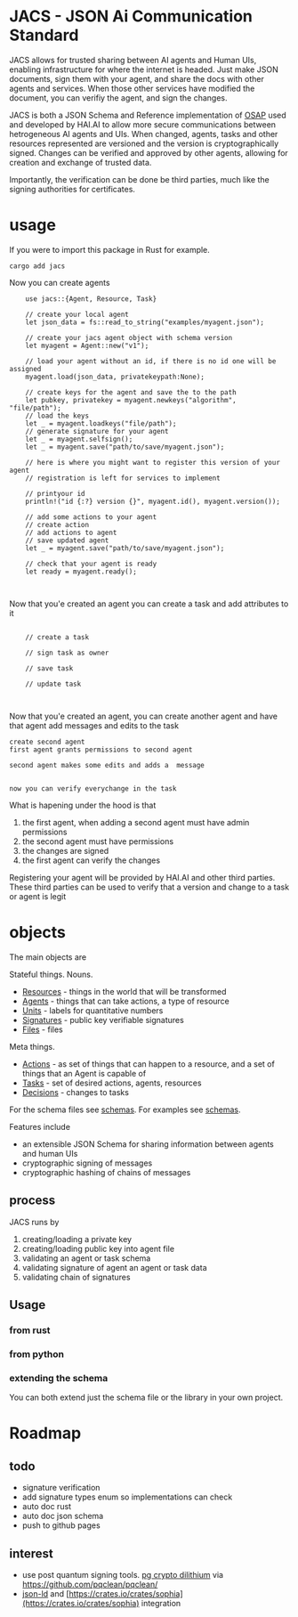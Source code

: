 # JACS - JSON Ai Communication Standard

JACS allows for trusted sharing between AI agents and Human UIs, enabling infrastructure for where the internet is headed.
Just make JSON documents, sign them with your agent, and share the docs with other agents and services.
When those other services have modified the document, you can verifiy the agent, and sign the changes.

JACS is both a JSON Schema and Reference implementation of [OSAP](https://github.com/HumanAssistedIntelligence/OSAP) used and developed by HAI.AI to allow more secure communications between hetrogeneous AI agents and UIs. When changed, agents, tasks and other resources represented are versioned and the version is cryptographically signed. Changes can be verified and approved by other agents, allowing for  creation and exchange of trusted data.

Importantly, the verification can be done be third parties, much like the signing authorities for certificates.

# usage

If you were to import this package in Rust for example.

    cargo add jacs

Now you can create agents

```
    use jacs::{Agent, Resource, Task}

    // create your local agent
    let json_data = fs::read_to_string("examples/myagent.json");

    // create your jacs agent object with schema version
    let myagent = Agent::new("v1");

    // load your agent without an id, if there is no id one will be assigned
    myagent.load(json_data, privatekeypath:None);

    // create keys for the agent and save the to the path
    let pubkey, privatekey = myagent.newkeys("algorithm", "file/path");
    // load the keys
    let _ = myagent.loadkeys("file/path");
    // generate signature for your agent
    let _ = myagent.selfsign();
    let _ = myagent.save("path/to/save/myagent.json");

    // here is where you might want to register this version of your agent
    // registration is left for services to implement

    // printyour id
    println!("id {:?} version {}", myagent.id(), myagent.version());

    // add some actions to your agent
    // create action
    // add actions to agent
    // save updated agent
    let _ = myagent.save("path/to/save/myagent.json");

    // check that your agent is ready
    let ready = myagent.ready();



```

Now that you'e created an agent you can create a task and add attributes to it

```

    // create a task

    // sign task as owner

    // save task

    // update task



```

Now that you'e created an agent, you can create another agent and have that agent
add messages and edits to the task

```
create second agent
first agent grants permissions to second agent

second agent makes some edits and adds a  message


now you can verify everychange in the task

```

What is hapening under the hood is that

1. the first agent, when adding a second agent must have admin permissions
2. the second agent must have permissions
3. the changes are signed
4. the first agent can verify the changes




Registering your agent will be provided by HAI.AI and other third parties.
These third parties can be used to verify that a version and change to a task or agent is legit





# objects

The main objects are

Stateful things. Nouns.

 - [Resources](./docs/schema/resource.md) - things in the world that will be transformed
 - [Agents](./docs/schema/agent.md) - things that can take actions, a type of resource
 - [Units](./docs/schema/unit.md) - labels for quantitative numbers
 - [Signatures](./docs/schema/signature.md) - public key verifiable signatures
 - [Files](./docs/schema/files.md) - files

Meta things.

 - [Actions](./docs/schema/action.md) - as set of things that can happen to a resource, and a set of things that an Agent is capable of
 - [Tasks](./docs/schema/task.md) - set of desired actions, agents, resources
 - [Decisions](./docs/schema/decision.md) - changes to tasks


For the schema files see [schemas](./schemas).
For examples see [schemas](./examples).


Features include

 - an extensible JSON Schema for sharing information between agents and human UIs
 - cryptographic signing of messages
 - cryptographic hashing of chains of messages

## process

JACS runs by

1. creating/loading a private key
2. creating/loading public key into agent file
3. validating an agent or task schema
4. validating signature of agent an agent or task data
5. validating chain of signatures

## Usage

### from rust


### from python



### extending the schema

You can both extend just the schema file or the library in your own project.


# Roadmap

## todo

 - signature verification
 - add signature types enum so implementations can check
 - auto doc rust
 - auto doc json schema
 - push to github pages


## interest

 - use post quantum signing tools. [pg crypto dilithium](https://docs.rs/pqcrypto-dilithium/0.5.0/pqcrypto_dilithium/) via https://github.com/pqclean/pqclean/
 - [json-ld](https://json-ld.org/) and  [https://crates.io/crates/sophia](https://crates.io/crates/sophia) integration

